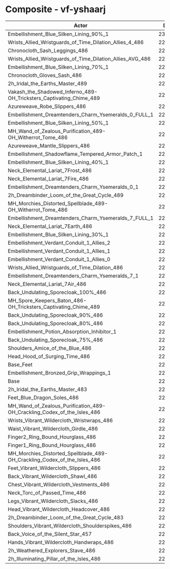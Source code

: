 # Composite - vf-yshaarj
| Actor | DPS | Increase |
|---|:---:|:---:|
|Embellishment_Blue_Silken_Lining_90%_1|230242|2.22%|
|Wrists_Allied_Wristguards_of_Time_Dilation_Allies_4_486|229974|2.10%|
|Chronocloth_Sash_Leggings_486|229216|1.77%|
|Wrists_Allied_Wristguards_of_Time_Dilation_Allies_AVG_486|229209|1.77%|
|Embellishment_Blue_Silken_Lining_70%_1|229161|1.74%|
|Chronocloth_Gloves_Sash_486|228980|1.66%|
|2h_Iridal_the_Earths_Master_489|228847|1.60%|
|Vakash_the_Shadowed_Inferno_489-OH_Tricksters_Captivating_Chime_489|228803|1.59%|
|Azureweave_Robe_Slippers_486|228597|1.49%|
|Embellishment_Dreamtenders_Charm_Ysemeralds_0_FULL_1|228206|1.32%|
|Embellishment_Blue_Silken_Lining_50%_1|228100|1.27%|
|MH_Wand_of_Zealous_Purification_489-OH_Witherrot_Tome_486|227667|1.08%|
|Azureweave_Mantle_Slippers_486|227632|1.06%|
|Embellishment_Shadowflame_Tempered_Armor_Patch_1|227571|1.04%|
|Embellishment_Blue_Silken_Lining_40%_1|227527|1.02%|
|Neck_Elemental_Lariat_7Frost_486|227409|0.97%|
|Neck_Elemental_Lariat_7Fire_486|227396|0.96%|
|Embellishment_Dreamtenders_Charm_Ysemeralds_0_1|227336|0.93%|
|2h_Dreambinder_Loom_of_the_Great_Cycle_489|227310|0.92%|
|MH_Morchies_Distorted_Spellblade_489-OH_Witherrot_Tome_486|227293|0.91%|
|Embellishment_Dreamtenders_Charm_Ysemeralds_7_FULL_1|227031|0.80%|
|Neck_Elemental_Lariat_7Earth_486|226987|0.78%|
|Embellishment_Blue_Silken_Lining_30%_1|226961|0.77%|
|Embellishment_Verdant_Conduit_1_Allies_2|226848|0.72%|
|Embellishment_Verdant_Conduit_1_Allies_1|226829|0.71%|
|Embellishment_Verdant_Conduit_1_Allies_0|226782|0.69%|
|Wrists_Allied_Wristguards_of_Time_Dilation_486|226405|0.52%|
|Embellishment_Dreamtenders_Charm_Ysemeralds_7_1|226333|0.49%|
|Neck_Elemental_Lariat_7Air_486|226159|0.41%|
|Back_Undulating_Sporecloak_100%_486|225972|0.33%|
|MH_Spore_Keepers_Baton_486-OH_Tricksters_Captivating_Chime_489|225924|0.31%|
|Back_Undulating_Sporecloak_90%_486|225918|0.30%|
|Back_Undulating_Sporecloak_80%_486|225788|0.25%|
|Embellishment_Potion_Absorption_Inhibitor_1|225775|0.24%|
|Back_Undulating_Sporecloak_75%_486|225744|0.23%|
|Shoulders_Amice_of_the_Blue_486|225692|0.20%|
|Head_Hood_of_Surging_Time_486|225683|0.20%|
|Base_Feet|225504|0.12%|
|Embellishment_Bronzed_Grip_Wrappings_1|225271|0.02%|
|Base|225233|0.00%|
|2h_Iridal_the_Earths_Master_483|225194|-0.02%|
|Feet_Blue_Dragon_Soles_486|225170|-0.03%|
|MH_Wand_of_Zealous_Purification_489-OH_Crackling_Codex_of_the_Isles_486|225134|-0.04%|
|Wrists_Vibrant_Wildercloth_Wristwraps_486|225047|-0.08%|
|Waist_Vibrant_Wildercloth_Girdle_486|224962|-0.12%|
|Finger2_Ring_Bound_Hourglass_486|224790|-0.20%|
|Finger1_Ring_Bound_Hourglass_486|224692|-0.24%|
|MH_Morchies_Distorted_Spellblade_489-OH_Crackling_Codex_of_the_Isles_486|224657|-0.26%|
|Feet_Vibrant_Wildercloth_Slippers_486|224634|-0.27%|
|Back_Vibrant_Wildercloth_Shawl_486|224595|-0.28%|
|Chest_Vibrant_Wildercloth_Vestments_486|224374|-0.38%|
|Neck_Torc_of_Passed_Time_486|224222|-0.45%|
|Legs_Vibrant_Wildercloth_Slacks_486|224162|-0.48%|
|Head_Vibrant_Wildercloth_Headcover_486|224159|-0.48%|
|2h_Dreambinder_Loom_of_the_Great_Cycle_483|224054|-0.52%|
|Shoulders_Vibrant_Wildercloth_Shoulderspikes_486|223994|-0.55%|
|Back_Voice_of_the_Silent_Star_457|223919|-0.58%|
|Hands_Vibrant_Wildercloth_Handwraps_486|223874|-0.60%|
|2h_Weathered_Explorers_Stave_486|223853|-0.61%|
|2h_Illuminating_Pillar_of_the_Isles_486|223702|-0.68%|
